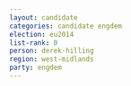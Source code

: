 ```yaml
---
layout: candidate
categories: candidate engdem
election: eu2014
list-rank: 0
person: derek-hilling
region: west-midlands
party: engdem
---
```

